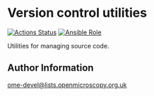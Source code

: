 Version control utilities
=========================

[![Actions Status](https://github.com/ome/ansible-role-versioncontrol-utils/workflows/Molecule/badge.svg)](https://github.com/ome/ansible-role-versioncontrol-utils/actions)
[![Ansible Role](https://img.shields.io/ansible/role/41370.svg)](https://galaxy.ansible.com/ome/versioncontrol_utils/)

Utilities for managing source code.

Author Information
------------------

ome-devel@lists.openmicroscopy.org.uk
